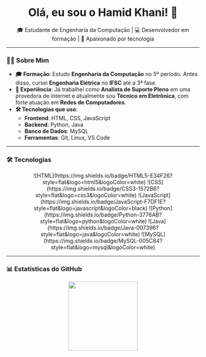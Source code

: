 <h1 align="center">Olá, eu sou o Hamid Khani! 👋</h1>

<p align="center">
  🎓 Estudante de Engenharia da Computação | 💻 Desenvolvedor em formação | 🚀 Apaixonado por tecnologia
</p>

---

### 🧑‍💻 Sobre Mim

- **🎓 Formação**: Estudo **Engenharia da Computação** no 5º período. Antes disso, cursei **Engenharia Elétrica** no **IFSC** até a 3ª fase.
- **💼 Experiência**: Já trabalhei como **Analista de Suporte Pleno** em uma provedora de internet e atualmente sou **Técnico em Eletrônica**, com forte atuação em **Redes de Computadores**.
- **🛠️ Tecnologias que uso**:
  - **Frontend**: HTML, CSS, JavaScript
  - **Backend**: Python, Java
  - **Banco de Dados**: MySQL
  - **Ferramentas**: Git, Linux, VS Code

---

### 🛠️ Tecnologias

<p align="center">
  ![HTML](https://img.shields.io/badge/HTML5-E34F26?style=flat&logo=html5&logoColor=white) 
  ![CSS](https://img.shields.io/badge/CSS3-1572B6?style=flat&logo=css3&logoColor=white) 
  ![JavaScript](https://img.shields.io/badge/JavaScript-F7DF1E?style=flat&logo=javascript&logoColor=black) 
  ![Python](https://img.shields.io/badge/Python-3776AB?style=flat&logo=python&logoColor=white) 
  ![Java](https://img.shields.io/badge/Java-007396?style=flat&logo=java&logoColor=white) 
  ![MySQL](https://img.shields.io/badge/MySQL-005C84?style=flat&logo=mysql&logoColor=white) 
</p>

---

### 📊 Estatísticas do GitHub

<p align="center">
  <img height="180em" src="https://github-readme-stats.vercel.app/api?username=hamidkhani&show_icons=true&theme=tokyonight" />
</p>
